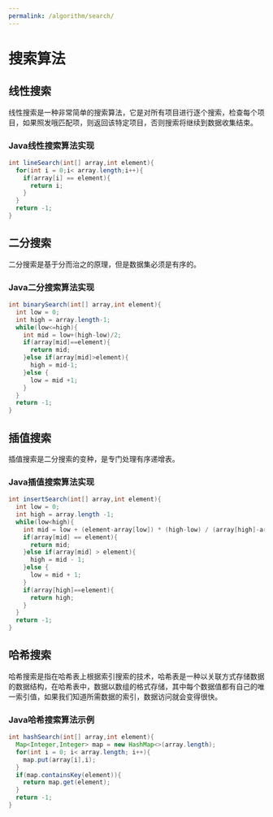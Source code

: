```yaml
---
permalink: /algorithm/search/
---
```


# 搜索算法

## 线性搜索

线性搜索是一种非常简单的搜索算法，它是对所有项目进行逐个搜索，检查每个项目，如果照发哦匹配项，则返回该特定项目，否则搜索将继续到数据收集结束。

### Java线性搜索算法实现

```java
int lineSearch(int[] array,int element){
  for(int i = 0;i< array.length;i++){
    if(array[i] == element){
      return i;
    }
  }
  return -1;
}
```


## 二分搜索

二分搜索是基于分而治之的原理，但是数据集必须是有序的。

### Java二分搜索算法实现

```java
int binarySearch(int[] array,int element){
  int low = 0;
  int high = array.length-1;
  while(low<=high){
    int mid = low+(high-low)/2;
    if(array[mid]==element){
      return mid;
    }else if(array[mid]>element){
      high = mid-1;
    }else {
      low = mid +1;
    }
  }
  return -1;
}
```



## 插值搜索

插值搜索是二分搜索的变种，是专门处理有序递增表。

### Java插值搜索算法实现

```java
int insertSearch(int[] array,int element){
  int low = 0;
  int high = array.length -1;
  while(low<high){
    int mid = low + (element-array[low]) * (high-low) / (array[high]-arrah[low]);
    if(array[mid] == element){
      return mid;
    }else if(array[mid] > element){
      high = mid - 1;
    }else {
      low = mid + 1;
    }
    if(array[high]==element){
      return high;
    }
  }
  return -1;
}
```



## 哈希搜索

哈希搜索是指在哈希表上根据索引搜索的技术，哈希表是一种以关联方式存储数据的数据结构，在哈希表中，数据以数组的格式存储，其中每个数据值都有自己的唯一索引值，如果我们知道所需数据的索引，数据访问就会变得很快。

### Java哈希搜索算法示例

```java
int hashSearch(int[] array,int element){
  Map<Integer,Integer> map = new HashMap<>(array.length);
  for(int i = 0; i< array.length; i++){
    map.put(array[i],i);
  }
  if(map.containsKey(element)){
    return map.get(element);
  }
  return -1;
}
```

